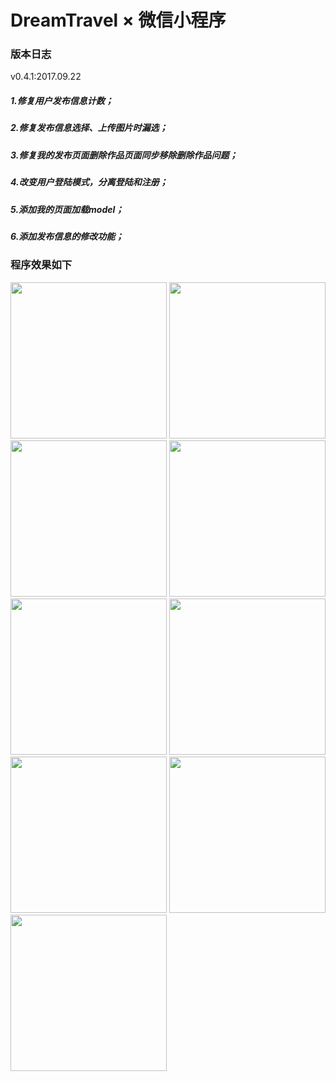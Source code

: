 # DreamTravel × 微信小程序

### 版本日志
v0.4.1:2017.09.22
##### 1.修复用户发布信息计数；
##### 2.修复发布信息选择、上传图片时漏选；
##### 3.修复我的发布页面删除作品页面同步移除删除作品问题；
##### 4.改变用户登陆模式，分离登陆和注册；
##### 5.添加我的页面加载model；
##### 6.添加发布信息的修改功能；

### 程序效果如下

<img width="250" src="https://github.com/zas023/DreamTravel/blob/master/screenshots/001.png"> <img width="250" src="https://github.com/zas023/DreamTravel/blob/master/screenshots/002.png"> <img width="250" src="https://github.com/zas023/DreamTravel/blob/master/screenshots/003.png"> 
<img width="250" src="https://github.com/zas023/DreamTravel/blob/master/screenshots/004.png"> 
<img width="250" src="https://github.com/zas023/DreamTravel/blob/master/screenshots/005.png"> 
<img width="250" src="https://github.com/zas023/DreamTravel/blob/master/screenshots/006.png"> 
<img width="250" src="https://github.com/zas023/DreamTravel/blob/master/screenshots/007.png"> 
<img width="250" src="https://github.com/zas023/DreamTravel/blob/master/screenshots/008.png"> 
<img width="250" src="https://github.com/zas023/DreamTravel/blob/master/screenshots/009.png"> 



